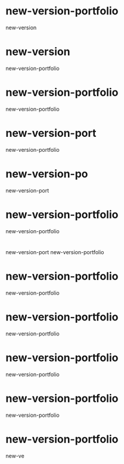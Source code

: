 # new-version-portfolio
new-version
# new-version

new-version-portfolio

# new-version-portfolio

new-version-portfolio
# new-version-port


new-version-portfolio
# new-version-po
new-version-port
# new-version-portfolio
new-version-portfolio

# 
new-version-port
new-version-portfolio
# new-version-portfolio

new-version-portfolio

# new-version-portfolio
new-version-portfolio

# new-version-portfolio
new-version-portfolio

# new-version-portfolio
new-version-portfolio

# new-version-portfolio
new-ve
